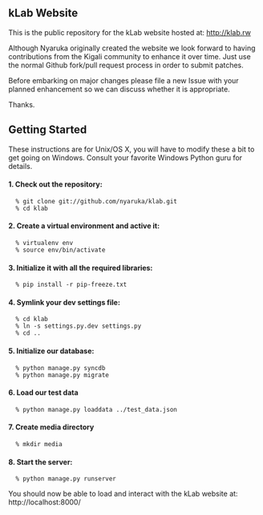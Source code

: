 ## kLab Website

This is the public repository for the kLab website hosted at: http://klab.rw

Although Nyaruka originally created the website we look forward to having contributions from the Kigali community to enhance it over time.  Just use the normal Github fork/pull request process in order to submit patches.

Before embarking on major changes please file a new Issue with your planned enhancement so we can discuss whether it is appropriate.

Thanks.

## Getting Started

These instructions are for Unix/OS X, you will have to modify these a bit to get going on Windows.  Consult your favorite Windows Python guru for details.

#### 1. Check out the repository:

```
  % git clone git://github.com/nyaruka/klab.git
  % cd klab
```

#### 2. Create a virtual environment and active it:

```  
  % virtualenv env
  % source env/bin/activate
```

#### 3. Initialize it with all the required libraries:

```   
  % pip install -r pip-freeze.txt
```

#### 4. Symlink your dev settings file:

```
  % cd klab
  % ln -s settings.py.dev settings.py
  % cd ..
```

#### 5. Initialize our database:

```
  % python manage.py syncdb
  % python manage.py migrate
```

#### 6. Load our test data

```
  % python manage.py loaddata ../test_data.json
```

#### 7. Create media directory
```
  % mkdir media
```

#### 8. Start the server:

```
  % python manage.py runserver
```

You should now be able to load and interact with the kLab website at: http://localhost:8000/
